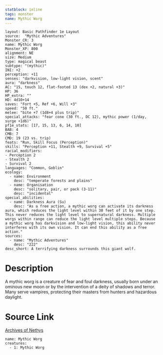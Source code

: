 ```yaml
---
statblock: inline
tags: monster
name: Mythic Worg
---
```

```statblock
layout: Basic Pathfinder 1e Layout
source:  "Mythic Adventures"
Monster_CR: 3
name: Mythic Worg
Monster_XP: 800
alignment: NE
size: Medium
type: magical beast
subtype: "(mythic)"
INI: +2
perception: +11
senses: "darkvision, low-light vision, scent"
aura: "darkness"
AC: "15, touch 12, flat-footed 13 (dex +2, natural +3)"
HP: 36
HP_extra: ""
HD: 4d10+14
saves: "Fort +5, Ref +6, Will +3"
speed: "50 ft."
melee: "bite +7 (1d8+4 plus trip)"
special_attacks: "fear cone (30 ft., DC 12), mythic power (1/day, surge +1d6)"
pf1e_stats: [17, 15, 13, 6, 14, 10]
BAB: 4
CMB: 7
CMD: 19 (23 vs. trip)
feats: "Run, Skill Focus (Perception)"
skills: "Perception +11, Stealth +9, Survival +5"
racial_modifiers:
- Perception 2
- Stealth 2
- Survival 2
languages: "Common, Goblin"
ecology:
  - name: Environment
    desc: "temperate forests and plains"
  - name: Organisation
    desc: "solitary, pair, or pack (3-11)"
    desc: "incidental"
special_abilities:
  - name: Darkness Aura (Su)
    desc: "As a free action, a mythic worg can activate its darkness aura, which reduces the light level within 30 feet of it by one step. This never reduces the light level to supernatural darkness. Multiple worgs within range can reduce the light level multiple steps. Because a mythic worg has darkvision and low-light vision, this ability never interferes with its own vision. It can end this ability as a free action."
sources:
  - name: "Mythic Adventures"
    desc: "222"
desc_short: A terrifying darkness surrounds this giant wolf.
```
# Description
A mythic worg is a creature of fear and foul darkness, usually born under an ominous new moon or by the intervention of a deity of shadows and terror. Many serve vampires, protecting their masters from hunters and hazardous daylight.
# Source Link
[Archives of Nethys](https://aonprd.com/MythicMonsterDisplay.aspx?ItemName=Worg)
```encounter-table
name: Mythic Worg
creatures:
  - 1: Mythic Worg
```
